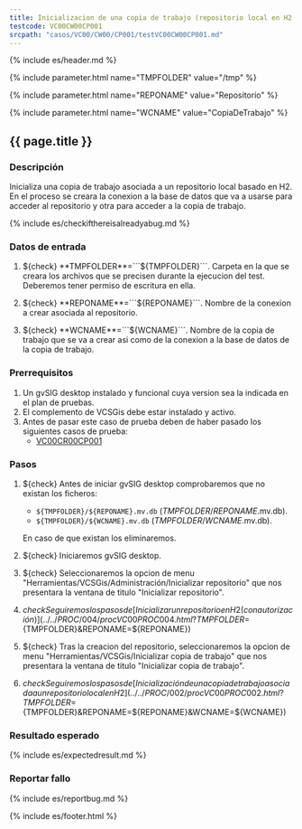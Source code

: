 ```yaml
---
title: Inicializacion de una copia de trabajo (repositorio local en H2 con autorización)
testcode: VC00CW00CP001
srcpath: "casos/VC00/CW00/CP001/testVC00CW00CP001.md"
---
```


{% include es/header.md %}

{% include parameter.html name="TMPFOLDER" value="/tmp" %}

{% include parameter.html name="REPONAME" value="Repositorio" %}

{% include parameter.html name="WCNAME" value="CopiaDeTrabajo" %}

## {{ page.title }}

### Descripción

Inicializa una copia de trabajo asociada a un repositorio local basado en H2.
En el proceso se creara la conexion a la base de datos que va a usarse para acceder al repositorio y
otra para acceder a la copia de trabajo.

{% include es/checkifthereisalreadyabug.md %}

### Datos de entrada

1. ${check} **TMPFOLDER**=```${TMPFOLDER}```. Carpeta en la que se creara los archivos que se precisen 
   durante la ejecucion del test. Deberemos tener  permiso de escritura en ella.

2. ${check} **REPONAME**=```${REPONAME}```. Nombre de la conexion a crear asociada al repositorio.

3. ${check} **WCNAME**=```${WCNAME}```. Nombre de la copia de trabajo que se va a crear asi como 
   de la conexion a la base de datos de la copia de trabajo. 

### Prerrequisitos

1. Un gvSIG desktop instalado y funcional cuya version sea la indicada en el plan de pruebas.
2. El complemento de VCSGis debe estar instalado y activo.
3. Antes de pasar este caso de prueba deben de haber pasado los siguientes casos de prueba:
   * [VC00CR00CP001](../../CR00/CP001/testVC00CR00CP001.md) 

### Pasos
1. ${check} Antes de iniciar gvSIG desktop comprobaremos que no existan los ficheros:
   * ```${TMPFOLDER}/${REPONAME}.mv.db``` (*TMPFOLDER*/*REPONAME*.mv.db).
   * ```${TMPFOLDER}/${WCNAME}.mv.db``` (*TMPFOLDER*/*WCNAME*.mv.db).
   
   En caso de que existan los eliminaremos.
   
2. ${check} Iniciaremos gvSIG desktop.

4. ${check} Seleccionaremos la opcion de menu "Herramientas/VCSGis/Administración/Inicializar repositorio" 
   que nos presentara la ventana de titulo "Inicializar repositorio".

5. ${check} Seguiremos los pasos de [Inicializar un repositorio en H2 (con autorización)](../../PROC/004/procVC00PROC004.html?TMPFOLDER=${TMPFOLDER}&REPONAME=${REPONAME})

7. ${check} Tras la creacion del repositorio, seleccionaremos la opcion de menu 
   "Herramientas/VCSGis/Inicializar copia de trabajo" que nos presentara la ventana de 
   titulo "Inicializar copia de trabajo".

7. ${check} Seguiremos los pasos de [Inicialización de una copia de trabajo asociada a un repositorio local en H2](../../PROC/002/procVC00PROC002.html?TMPFOLDER=${TMPFOLDER}&REPONAME=${REPONAME}&WCNAME=${WCNAME}) 

### Resultado esperado

{% include es/expectedresult.md %}

### Reportar fallo

{% include es/reportbug.md %}

{% include es/footer.html %}
